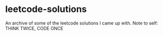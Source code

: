 # leetcode-solutions
An archive of some of the leetcode solutions I came up with.
Note to self: THINK TWICE, CODE ONCE
